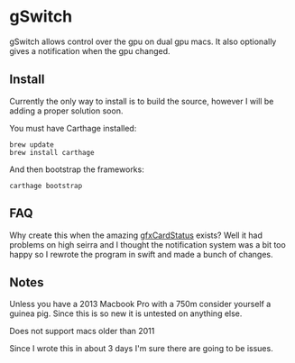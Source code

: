 # gSwitch

gSwitch allows control over the gpu on dual gpu macs. It also optionally gives a notification when the gpu changed.

## Install

Currently the only way to install is to build the source, however I will be adding a proper solution soon.

You must have Carthage installed:

```
brew update
brew install carthage
```

And then bootstrap the frameworks:

```
carthage bootstrap
```

## FAQ

Why create this when the amazing [gfxCardStatus](https://github.com/codykrieger/gfxCardStatus) exists? Well it had problems on high seirra and I thought the notification system was a bit too happy so I rewrote the program in swift and made a bunch of changes.

## Notes

Unless you have a 2013 Macbook Pro with a 750m consider yourself a guinea pig. Since this is so new it is untested on anything else.

Does not support macs older than 2011

Since I wrote this in about 3 days I'm sure there are going to be issues.
